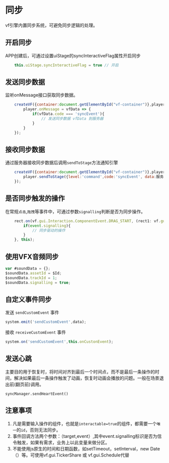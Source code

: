 # 同步

vf引擎内置同步系统，可避免同步逻辑的处理。

## 开启同步

APP创建后，可通过设置uiStage的syncInteractiveFlag属性开启同步

``` js
    this.uiStage.syncInteractiveFlag = true // 开启
```

## 发送同步数据

监听onMessage接口获取同步数据。

``` js
    createVF({container:document.getElementById("vf-container")},player=>{
        player.onMessage = vfData => {
            if(vfData.code === 'syncEvent'){
                // 发送同步数据 vfData 到服务器
            }
        }
    });

```

## 接收同步数据

通过服务器接收同步数据后调用`sendToStage`方法通知引擎

``` js
    createVF({container:document.getElementById("vf-container")},player=>{
        player.sendToStage({level:'command',code:'syncEvent', data:服务器传来的vfData数据});
    });

```

## 是否同步触发的操作

在常规`点击`,`拖拽`等事件中，可通过参数`signalling`判断是否为同步操作。

``` js
    rect.on(vf.gui.Interaction.ComponentEvent.DRAG_START, (rect1: vf.gui.Rect, event:any) => {
        if(event.signalling){
            // 同步驱动的操作
        }
    }, this);
```

## 使用VFX音频同步

``` js
var #soundData = {};
$soundData.assetId = $Id;
$soundData.trackId = 1;
$soundData.signalling = true;
```

## 自定义事件同步

发送 `sendCustomEvent` 事件

``` js
system.emit('sendCustomEvent',data);
```

接收 `receiveCustomEvent` 事件

``` js
system.on('sendCustomEvent',this.onCustonEvent);
```

## 发送心跳

主要目的用于恢复时，将时间对齐到最后一个时间点，而不是最后一条操作的时间，解决如果最后一条操作触发了动画，恢复时动画会播放的问题。一般在场景退出前(翻页前)调用。
```
syncManager.sendHeartEvent()
```


## 注意事项

1. 凡是需要输入操作的组件，也就是`interactable=true`的组件，都需要一个`唯一`的`id`，否则无法同步。
1. 事件回调方法两个参数：（target,event）,其中event.signalling标识是否为信令触发，如果有需求，业务上以此变量来做分区。
1. 不能使用js原生的时间和日期函数，如setTimeout，setInterval，new Date（）等。可使用vf.gui.TickerShare  或  vf.gui.Schedule代替